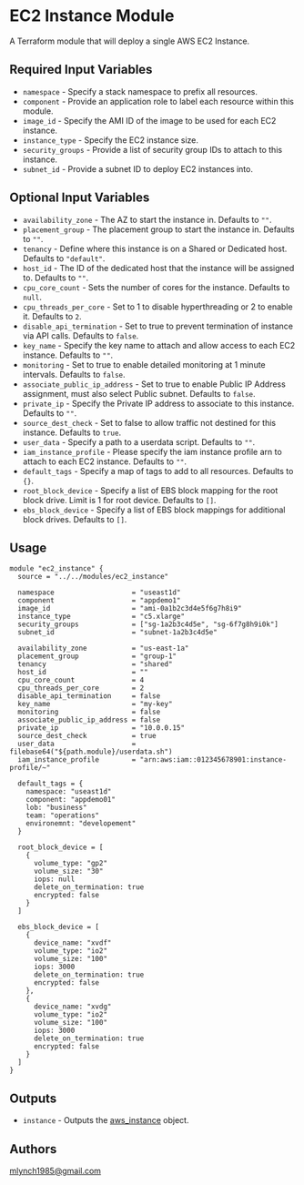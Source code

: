 EC2 Instance Module
===========

A Terraform module that will deploy a single AWS EC2 Instance.

Required Input Variables
----------------------

- `namespace` - Specify a stack namespace to prefix all resources.
- `component` - Provide an application role to label each resource within this module.
- `image_id` - Specify the AMI ID of the image to be used for each EC2 instance.
- `instance_type` - Specify the EC2 instance size.
- `security_groups` - Provide a list of security group IDs to attach to this instance.
- `subnet_id` - Provide a subnet ID to deploy EC2 instances into.

Optional Input Variables
----------------------

- `availability_zone` - The AZ to start the instance in. Defaults to `""`.
- `placement_group` - The placement group to start the instance in. Defaults to `""`.
- `tenancy` - Define where this instance is on a Shared or Dedicated host. Defaults to `"default"`.
- `host_id` - The ID of the dedicated host that the instance will be assigned to. Defaults to `""`.
- `cpu_core_count` - Sets the number of cores for the instance. Defaults to `null`.
- `cpu_threads_per_core` - Set to 1 to disable hyperthreading or 2 to enable it. Defaults to `2`.
- `disable_api_termination` - Set to true to prevent termination of instance via API calls. Defaults to `false`.
- `key_name` - Specify the key name to attach and allow access to each EC2 instance. Defaults to `""`.
- `monitoring` - Set to true to enable detailed monitoring at 1 minute intervals. Defaults to `false`.
- `associate_public_ip_address` - Set to true to enable Public IP Address assignment, must also select Public subnet. Defaults to `false`.
- `private_ip` - Specify the Private IP address to associate to this instance. Defaults to `""`.
- `source_dest_check` - Set to false to allow traffic not destined for this instance. Defaults to `true`.
- `user_data` - Specify a path to a userdata script. Defaults to `""`.
- `iam_instance_profile` - Please specify the iam instance profile arn to attach to each EC2 instance. Defaults to `""`.
- `default_tags` - Specify a map of tags to add to all resources. Defaults to `{}`.
- `root_block_device` - Specify a list of EBS block mapping for the root block drive. Limit is 1 for root device. Defaults to `[]`.
- `ebs_block_device` - Specify a list of EBS block mappings for additional block drives. Defaults to `[]`.

Usage
-----

```hcl
module "ec2_instance" {
  source = "../../modules/ec2_instance"

  namespace                   = "useast1d"
  component                   = "appdemo1"
  image_id                    = "ami-0a1b2c3d4e5f6g7h8i9"
  instance_type               = "c5.xlarge"
  security_groups             = ["sg-1a2b3c4d5e", "sg-6f7g8h9i0k"]
  subnet_id                   = "subnet-1a2b3c4d5e"

  availability_zone           = "us-east-1a"
  placement_group             = "group-1"
  tenancy                     = "shared"
  host_id                     = ""
  cpu_core_count              = 4
  cpu_threads_per_core        = 2
  disable_api_termination     = false
  key_name                    = "my-key"
  monitoring                  = false
  associate_public_ip_address = false
  private_ip                  = "10.0.0.15"
  source_dest_check           = true
  user_data                   = filebase64("${path.module}/userdata.sh")
  iam_instance_profile        = "arn:aws:iam::012345678901:instance-profile/~"

  default_tags = {
    namespace: "useast1d"
    component: "appdemo01"
    lob: "business"
    team: "operations"
    environemnt: "developement"
  }

  root_block_device = [
    {
      volume_type: "gp2"
      volume_size: "30"
      iops: null
      delete_on_termination: true
      encrypted: false
    }
  ]

  ebs_block_device = [
    {
      device_name: "xvdf"
      volume_type: "io2"
      volume_size: "100"
      iops: 3000
      delete_on_termination: true
      encrypted: false
    },
    {
      device_name: "xvdg"
      volume_type: "io2"
      volume_size: "100"
      iops: 3000
      delete_on_termination: true
      encrypted: false
    }
  ]
}
```

Outputs
----------------------

- `instance` - Outputs the [aws_instance](https://registry.terraform.io/providers/hashicorp/aws/latest/docs/resources/instance) object.

Authors
----------------------

mlynch1985@gmail.com
